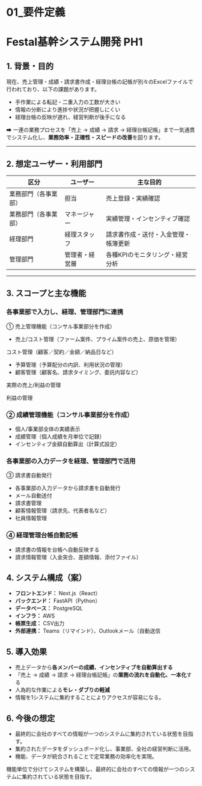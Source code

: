 # 01_要件定義

# Festal基幹システム開発 PH1

## 1. 背景・目的

現在、売上管理・成績・請求書作成・経理台帳の記帳が別々のExcelファイルで行われており、以下の課題があります。

- 手作業による転記・二重入力の工数が大きい
- 情報の分断により進捗や状況が把握しにくい
- 経理台帳の反映が遅れ、経営判断が後手になる

➡ 一連の業務プロセスを「売上 → 成績 → 請求 → 経理台帳記帳」まで一気通貫でシステム化し、**業務効率・正確性・スピードの改善**を図ります。

---

## 2. 想定ユーザー・利用部門

| 区分 | ユーザー | 主な目的 |
| --- | --- | --- |
| 業務部門（各事業部） | 担当 | 売上登録・実績確認 |
| 業務部門（各事業部） | マネージャー | 実績管理・インセンティブ確認 |
| 経理部門 | 経理スタッフ | 請求書作成・送付・入金管理・帳簿更新 |
| 管理部門 | 管理者・経営層 | 各種KPIのモニタリング・経営分析 |

---

## 3. スコープと主な機能

### 各事業部で入力し、経理、管理部門に連携
① 売上管理機能（コンサル事業部分を作成）

- 売上/コスト管理（ファーム案件、プライム案件の売上、原価を管理）

コスト管理（顧客／契約／金額／納品日など）

- 予算管理（予算配分の内訳、利用状況の管理）
- 顧客管理（顧客名、請求タイミング、委託内容など）

実際の売上/利益の管理

利益の管理

### ② 成績管理機能（コンサル事業部分を作成）

- 個人/事業部全体の実績表示
- 成績管理（個人成績を月単位で記録）
- インセンティブ金額自動算出（計算式設定）

### 各事業部の入力データを経理、管理部門で活用
③ 請求書自動発行

- 各事業部の入力データから請求書を自動発行
- メール自動送付
- 請求書管理
- 顧客情報管理（請求先、代表者名など）
- 社員情報管理

### ④ 経理管理台帳自動記帳

- 請求書の情報を台帳へ自動反映する
- 請求情報管理（入金突合、差額情報、添付ファイル）

## 4. システム構成（案）

- **フロントエンド：** Next.js（React）
- **バックエンド：** FastAPI（Python）
- **データベース：** PostgreSQL
- **インフラ：** AWS
- **帳票生成：** CSV出力
- **外部連携：** Teams（リマインド）、Outlookメール（自動送信

## 5. 導入効果

- 売上データから**各メンバーの成績、インセンティブを自動算出する**
- 「売上 → 成績 → 請求 → 経理台帳記帳」の**業務の流れを自動化、一本化**する
- 人為的な作業による**モレ・ダブりの軽減**
- 情報を1システムに集約することによりアクセスが容易になる。

## 6. **今後の想定**

- 最終的に会社のすべての情報が一つのシステムに集約されている状態を目指す。
- 集約されたデータをダッシュボード化し、事業部、全社の経営判断に活用。
- 機能、データが統合されることで定常業務の効率化を実現。

機能単位で分けてシステムを構築し、最終的に会社のすべての情報が一つのシステムに集約されている状態を目指す。 